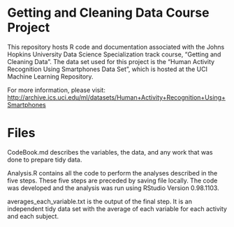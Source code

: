 # Getting and Cleaning Data Course Project

This repository hosts R code and documentation associated with the Johns Hopkins University Data Science Specialization track course, “Getting and Cleaning Data”.  The data set used for this project is the “Human Activity Recognition Using Smartphones Data Set”, which is hosted at the UCI Machine Learning Repository. 

For more information, please visit: 
<http://archive.ics.uci.edu/ml/datasets/Human+Activity+Recognition+Using+Smartphones>  

# Files 

CodeBook.md describes the variables, the data, and any work that was done to prepare tidy data. 

Analysis.R contains all the code to perform the analyses described in the five steps.  These five steps are preceded by saving file locally. The code was developed and the analysis was run using RStudio Version 0.98.1103.  

averages_each_variable.txt is the output of the final step.  It is an independent tidy data set with the average of each variable for each activity and each subject.
